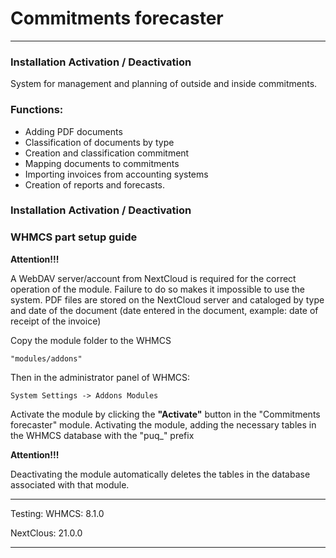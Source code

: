 # Commitments forecaster

---------------------------------------------------------------

### Installation Activation / Deactivation

System for management and planning of outside and inside commitments.

### Functions:

- Adding PDF documents
- Classification of documents by type
- Creation and classification commitment
- Mapping documents to commitments
- Importing invoices from accounting systems
- Creation of reports and forecasts.

### Installation Activation / Deactivation

### WHMCS part setup guide
**Attention!!!**

A WebDAV server/account from NextCloud is required for the correct operation of the module.
Failure to do so makes it impossible to use the system.
PDF files are stored on the NextCloud server and cataloged by type and date of the document (date entered in the document, example: date of receipt of the invoice)

Copy the module folder to the WHMCS 
```
"modules/addons" 
```

Then in the administrator panel of WHMCS: 

```
System Settings -> Addons Modules
```

Activate the module by clicking the **"Activate"** button in the "Commitments forecaster" module. 
Activating the module, adding the necessary tables in the WHMCS database with the "puq_" prefix


**Attention!!!** 

Deactivating the module automatically deletes the tables in the database associated with that module.


---------------------------------------------------------------
Testing:
WHMCS: 8.1.0

NextClous: 21.0.0

--------------------------------------------------------------


